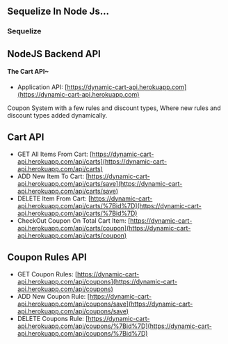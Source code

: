 ## Sequelize In Node Js...

### Sequelize

## NodeJS Backend API

#### The Cart API~

- Application API: [https://dynamic-cart-api.herokuapp.com](https://dynamic-cart-api.herokuapp.com)

Coupon System with a few rules and discount types,
Where new rules and discount types added dynamically.

## Cart API

- GET All Items From Cart: [https://dynamic-cart-api.herokuapp.com/api/carts](https://dynamic-cart-api.herokuapp.com/api/carts)
- ADD New Item To Cart: [https://dynamic-cart-api.herokuapp.com/api/carts/save](https://dynamic-cart-api.herokuapp.com/api/carts/save)
- DELETE Item From Cart: [https://dynamic-cart-api.herokuapp.com/api/carts/%7Bid%7D](https://dynamic-cart-api.herokuapp.com/api/carts/%7Bid%7D)
- CheckOut Coupon On Total Cart Item: [https://dynamic-cart-api.herokuapp.com/api/carts/coupon](https://dynamic-cart-api.herokuapp.com/api/carts/coupon)

## Coupon Rules API

- GET Coupon Rules: [https://dynamic-cart-api.herokuapp.com/api/coupons](https://dynamic-cart-api.herokuapp.com/api/coupons)
- ADD New Coupon Rule: [https://dynamic-cart-api.herokuapp.com/api/coupons/save](https://dynamic-cart-api.herokuapp.com/api/coupons/save)
- DELETE Coupons Rule: [https://dynamic-cart-api.herokuapp.com/api/coupons/%7Bid%7D](https://dynamic-cart-api.herokuapp.com/api/coupons/%7Bid%7D)
